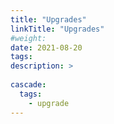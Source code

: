 ```yaml
---
title: "Upgrades"
linkTitle: "Upgrades"
#weight:
date: 2021-08-20
tags:
description: >
  
cascade:
  tags: 
    - upgrade
---
```



